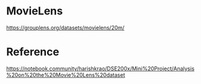 # MovieLens

https://grouplens.org/datasets/movielens/20m/

# Reference

https://notebook.community/harishkrao/DSE200x/Mini%20Project/Analysis%20on%20the%20Movie%20Lens%20dataset

